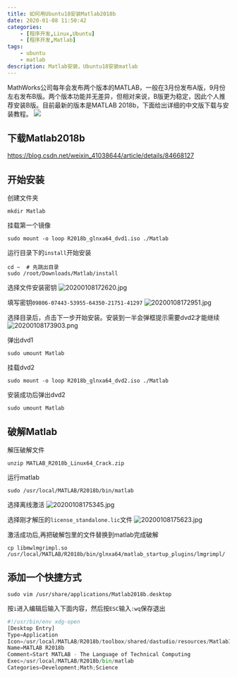 ```yaml
---
title: 如何用Ubuntu18安装Matlab2018b
date: 2020-01-08 11:50:42
categories: 
    - [程序开发,Linux,Ubuntu]
    - [程序开发,Matlab]
tags: 
    - ubuntu
    - matlab
description: Matlab安装，Ubuntu18安装matlab
---
```

MathWorks公司每年会发布两个版本的MATLAB，一般在3月份发布A版，9月份左右发布B版。两个版本功能并无差异，但相对来说，B版更为稳定，因此个人推荐安装B版。目前最新的版本是MATLAB 2018b，下面给出详细的中文版下载与安装教程。
![](20200522161249.png)

<!-- more -->
## 下载Matlab2018b

<https://blog.csdn.net/weixin_41038644/article/details/84668127>

## 开始安装

创建文件夹

```shell
mkdir Matlab
```

挂载第一个镜像

```shell
sudo mount -o loop R2018b_glnxa64_dvd1.iso ./Matlab
```

运行目录下的`install`开始安装

```shell
cd ~  # 先跳出目录
sudo /root/Downloads/Matlab/install
```

选择文件安装密钥
![20200108172620.jpg](20200108172620.jpg)

填写密钥`09806-07443-53955-64350-21751-41297`
![20200108172951.jpg](20200108172951.jpg)

选择目录后，点击下一步开始安装。安装到一半会弹框提示需要dvd2才能继续
![20200108173903.png](20200108173903.png)

弹出dvd1

```shell
sudo umount Matlab
```

挂载dvd2

```shell
sudo mount -o loop R2018b_glnxa64_dvd2.iso ./Matlab
```

安装成功后弹出dvd2

```shell
sudo umount Matlab
```

## 破解Matlab

解压破解文件

```shell
unzip MATLAB_R2018b_Linux64_Crack.zip
```

运行matlab

```shell
sudo /usr/local/MATLAB/R2018b/bin/matlab
```

选择离线激活
![20200108175345.jpg](20200108175345.jpg)

选择刚才解压的`license_standalone.lic`文件
![20200108175623.jpg](20200108175623.jpg)

激活成功后,再把破解包里的文件替换到matlab完成破解

```shell
cp libmwlmgrimpl.so /usr/local/MATLAB/R2018b/bin/glnxa64/matlab_startup_plugins/lmgrimpl/
```

## 添加一个快捷方式

```shell
sudo vim /usr/share/applications/Matlab2018b.desktop
```

按`i`进入编辑后输入下面内容，然后按`ESC`输入`:wq`保存退出

```python
#!/usr/bin/env xdg-open
[Desktop Entry]
Type=Application
Icon=/usr/local/MATLAB/R2018b/toolbox/shared/dastudio/resources/MatlabIcon.png
Name=MATLAB R2018b
Comment=Start MATLAB - The Language of Technical Computing
Exec=/usr/local/MATLAB/R2018b/bin/matlab
Categories=Development;Math;Science
```
